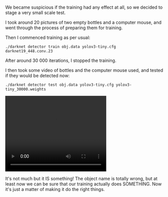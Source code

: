 We became suspicious if the training had any effect at all, so we decided to stage a very small scale test.

I took around 20 pictures of two empty bottles and a computer mouse, and went through the process of preparing them for training. 

Then I commenced training as per usual:

	./darknet detector train obj.data yolov3-tiny.cfg darknet19_448.conv.23

After around 30 000 iterations, I stopped the training.

I then took some video of bottles and the computer mouse used, and tested if they would be detected now:

	./darknet detector test obj.data yolov3-tiny.cfg yolov3-tiny_30000.weights

<video width="320" height="240">
  <source src="Results.gif" type="video/gif">
</video>

It's not much but it IS something! The object name is totally wrong, but at least now we can be sure that our training actually does SOMETHING. Now it's just a matter of making it do the right things.
